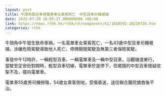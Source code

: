 ```yaml
---
layout: post
title: 牛頭角致命車禍電單車女乘客死亡　中型貨車司機被捕
date: 2022-07-20 18:05:27.000000000 +08:00
link: https://news.rthk.hk/rthk/ch/component/k2/1658592-20220720.htm
categories: rthk
---
```


牛頭角中午發生致命車禍，一名電單車女乘客死亡，一名43歲中型貨車司機被捕，涉嫌危險駕駛導致他人死亡、停牌期間駕駛及無第三者保險駕駛。

事發中午12時許，一輛輕型貨車、一輛電單車及一輛中型貨車，沿觀塘道東行，當駛至定安街對開時，輕型貨車切線，電單車於是停下，但尾隨的中型貨車懷疑收掣不及，撞向電單車。

電單車55歲男司機擦傷，54歲女乘客倒地，受傷昏迷，送往聯合醫院搶救後不治。

